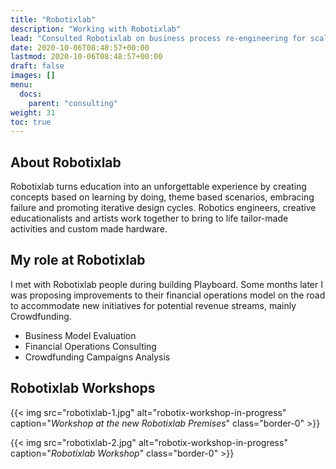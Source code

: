 ```yaml
---
title: "Robotixlab"
description: "Working with Robotixlab"
lead: "Consulted Robotixlab on business process re-engineering for scaling."
date: 2020-10-06T08:48:57+00:00
lastmod: 2020-10-06T08:48:57+00:00
draft: false
images: []
menu:
  docs:
    parent: "consulting"
weight: 31
toc: true
---
```


## About Robotixlab

Robotixlab turns education into an unforgettable experience by creating concepts based on learning by doing, theme based scenarios, embracing failure and promoting iterative design cycles. Robotics engineers, creative educationalists and artists work together to bring to life tailor-made activities and custom made hardware.

## My role at Robotixlab

 I met with Robotixlab people during building Playboard. Some months later I was proposing improvements to their financial operations model on the road to accommodate new initiatives for potential revenue streams, mainly Crowdfunding.  

* Business Model Evaluation
* Financial Operations Consulting
* Crowdfunding Campaigns Analysis

## Robotixlab Workshops

{{< img src="robotixlab-1.jpg" alt="robotix-workshop-in-progress" caption="<em>Workshop at the new Robotixlab Premises</em>" class="border-0" >}}

{{< img src="robotixlab-2.jpg" alt="robotix-workshop-in-progress" caption="<em>Robotixlab Workshop</em>" class="border-0" >}}
